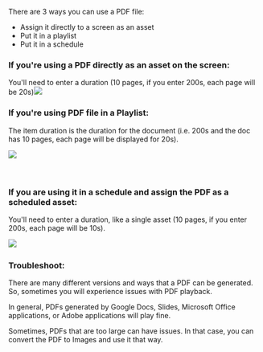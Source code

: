 <p>There are 3 ways you can use a PDF file:</p>
<ul>
<li>Assign it directly to a screen as an asset</li>
<li>Put it in a playlist</li>
<li>Put it in a schedule</li>
</ul>
<h3 id="h_01J18EAJVYM9NRVP4T83NXDTBP">If you're using a PDF directly as an asset on the screen:</h3>
<p>You'll need to enter a duration (10 pages, if you enter 200s, each page will be 20s)<img src="/attachments/token/IZoaFRKd7k98GJXJ7VxJtvvd9/?name=inline-118732892.png" data-imageuploadid="-118732892" data-original-height="806" data-original-width="825" data-upload-token="bqNBE17KFWCtzZz6jh90hetsk" data-inline-attachment="true" data-image-uuid="1559684120517">​</p>
<h3 id="h_01J18EAEN36JGD1PH28Z9NE2ZP">If you're using PDF file in a Playlist:</h3>
<p>The item duration is the duration for the document (i.e. 200s and the doc has 10 pages, each page will be displayed for 20s).</p>
<p><img src="/attachments/token/NElNaFXL3qBlZyWjNkmmmRdd2/?name=inline-1360819140.png" data-imageuploadid="-1360819140" data-original-height="310" data-original-width="902" data-upload-token="z4Pktm7y9oen5mAlZx6gxOoA7" data-inline-attachment="true" data-image-uuid="1559684242166">​</p>
<p> </p>
<h3 id="h_01J18EAY8BNKCFM2MH1C4PVH8A">If you are using it in a schedule and assign the PDF as a scheduled asset:</h3>
<p>You'll need to enter a duration, like a single asset (10 pages, if you enter 200s, each page will be 10s).</p>
<p><img src="/attachments/token/sLid2HpAXc2sXXP6VpPwq4Be1/?name=inline35816297.png" data-imageuploadid="35816297" data-original-height="729" data-original-width="815" data-upload-token="2FYKGSSHgmlYfPXb246CY7feI" data-inline-attachment="true" data-image-uuid="1559684366788">​</p>
<h3 id="h_01J18EC8FKEME98E08EY10XMYA">Troubleshoot:</h3>
<p>There are many different versions and ways that a PDF can be generated. So, sometimes you will experience issues with PDF playback.</p>
<p>In general, PDFs generated by Google Docs, Slides, Microsoft Office applications, or Adobe applications will play fine.</p>
<p>Sometimes, PDFs that are too large can have issues. In that case, you can convert the PDF to Images and use it that way.</p>